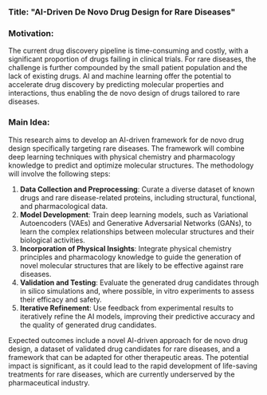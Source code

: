 ### Title: "AI-Driven De Novo Drug Design for Rare Diseases"

### Motivation:
The current drug discovery pipeline is time-consuming and costly, with a significant proportion of drugs failing in clinical trials. For rare diseases, the challenge is further compounded by the small patient population and the lack of existing drugs. AI and machine learning offer the potential to accelerate drug discovery by predicting molecular properties and interactions, thus enabling the de novo design of drugs tailored to rare diseases.

### Main Idea:
This research aims to develop an AI-driven framework for de novo drug design specifically targeting rare diseases. The framework will combine deep learning techniques with physical chemistry and pharmacology knowledge to predict and optimize molecular structures. The methodology will involve the following steps:

1. **Data Collection and Preprocessing**: Curate a diverse dataset of known drugs and rare disease-related proteins, including structural, functional, and pharmacological data.
2. **Model Development**: Train deep learning models, such as Variational Autoencoders (VAEs) and Generative Adversarial Networks (GANs), to learn the complex relationships between molecular structures and their biological activities.
3. **Incorporation of Physical Insights**: Integrate physical chemistry principles and pharmacology knowledge to guide the generation of novel molecular structures that are likely to be effective against rare diseases.
4. **Validation and Testing**: Evaluate the generated drug candidates through in silico simulations and, where possible, in vitro experiments to assess their efficacy and safety.
5. **Iterative Refinement**: Use feedback from experimental results to iteratively refine the AI models, improving their predictive accuracy and the quality of generated drug candidates.

Expected outcomes include a novel AI-driven approach for de novo drug design, a dataset of validated drug candidates for rare diseases, and a framework that can be adapted for other therapeutic areas. The potential impact is significant, as it could lead to the rapid development of life-saving treatments for rare diseases, which are currently underserved by the pharmaceutical industry.